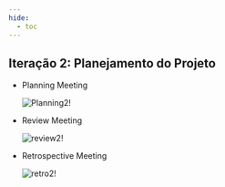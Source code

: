 ```yaml
---
hide:
  - toc
---
```


## Iteração 2: Planejamento do Projeto

- Planning Meeting

  ![Planning2!](assets/iteracoes/planning2.png "Planning2")

- Review Meeting

  ![review2!](assets/iteracoes/review2.png "review2")

- Retrospective Meeting

  ![retro2!](assets/iteracoes/retro2.png "retro2")
